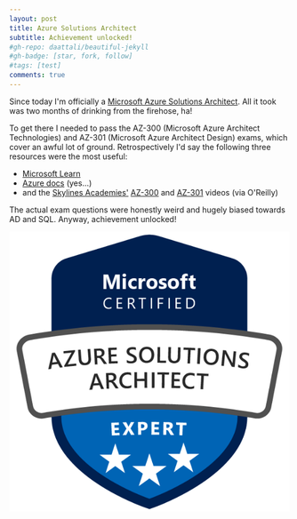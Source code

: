 ```yaml
---
layout: post
title: Azure Solutions Architect
subtitle: Achievement unlocked!
#gh-repo: daattali/beautiful-jekyll
#gh-badge: [star, fork, follow]
#tags: [test]
comments: true
---
```


Since today I'm officially a [Microsoft Azure Solutions
Architect](https://www.microsoft.com/en-us/learning/azure-solutions-architect.aspx). All it took
was two months of drinking from the firehose, ha! 

To get there I needed to pass the AZ-300 (Microsoft
Azure Architect Technologies) and AZ-301 (Microsoft Azure Architect Design) exams, which cover an
awful lot of ground. Retrospectively I'd say the following three resources were the most useful:
- [Microsoft Learn](https://docs.microsoft.com/en-us/learn/)
- [Azure
docs](https://docs.microsoft.com/en-us/azure/) (yes...)
- and the [Skylines Academies'](https://www.skylinesacademy.com/) [AZ-300](https://www.oreilly.com/library/view/microsoft-az-300-certification/1018947654/) and [AZ-301](https://www.oreilly.com/library/view/microsoft-az-301-certification/1018947653/) videos
  (via O'Reilly)


The actual exam questions were honestly weird and hugely biased towards AD and SQL. Anyway, achievement unlocked!


![Microsoft Azure Solutions logo](/img/azure-solutions-architect-expert-600x600.png)
